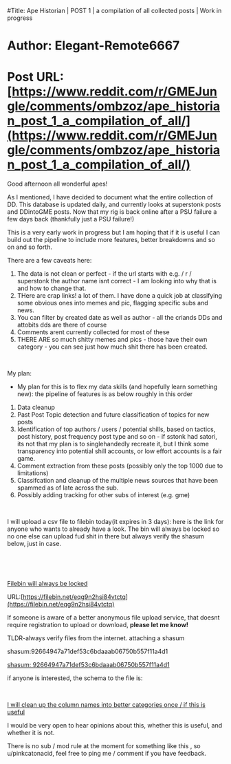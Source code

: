 #Title: Ape Historian | POST 1 | a compilation of all collected posts | Work in progress
# Author: Elegant-Remote6667
# Post URL: [https://www.reddit.com/r/GMEJungle/comments/ombzoz/ape_historian_post_1_a_compilation_of_all/](https://www.reddit.com/r/GMEJungle/comments/ombzoz/ape_historian_post_1_a_compilation_of_all/)


Good afternoon all wonderful apes!

As I mentioned, I have decided to document what the entire collection of DD.  This database is updated daily, and currently looks at superstonk posts and DDintoGME posts. Now that my rig is back online after a PSU failure a few days back (thankfully just a PSU failure!)

This is a very early work in progress but I am hoping that if it is useful I can build out the pipeline to include more features, better breakdowns and so on and so forth.

There are a few caveats here:

1. The data is not clean or perfect - if the url starts with e.g. / r / superstonk the author name isnt correct - I am looking into why that is and how to change that.
2. THere are crap links! a lot of them. I have done a quick job at classifying some obvious ones into memes and pic, flagging specific subs and news.
3. You can filter by created date as well as author - all the criands DDs and attobits dds are there of course
4. Comments arent currently collected for most of these
5. THERE ARE so much shitty memes and pics - those have their own category - you can see just how much shit there has been created.

&#x200B;

My plan:

* My plan for this is to flex my data skills (and hopefully learn something new): the pipeline of features is as below roughly in this order  


1. Data cleanup
2. Past Post Topic detection and future classification of topics for new posts
3. Identification of top authors / users / potential shills, based on tactics, post history, post frequency post type and so on - if sstonk had satori, its not that my plan is to singlehandedly recreate it, but I think some transparency into potential shill accounts, or low effort accounts is a fair game.
4. Comment extraction from these posts (possibly only the top 1000 due to limitations)
5. Classifcation and cleanup of the multiple news sources that have been spammed as of late across the sub.
6. Possibly adding tracking for other subs of interest (e.g. gme)

&#x200B;

I will upload a csv file to filebin today(it expires in 3 days): here is the link for anyone who wants to already have a look. The bin will always be locked so no one else can upload fud shit in there but always verify the shasum below, just in case.

&#x200B;

&#x200B;

[Filebin will always be locked](https://preview.redd.it/knt767fk0ub71.png?width=1915&format=png&auto=webp&s=22e4df50b152cf6321e60cc5d4b17aec1ec1d7ab)

URL:[https://filebin.net/eqg9n2hsi84vtctq](https://filebin.net/eqg9n2hsi84vtctq) 

If someone is aware of a better anonymous file upload service, that doesnt require registration to upload or download, **please let me know!**

TLDR-always verify files from the internet. attaching a shasum

shasum:92664947a71def53c6bdaaab06750b557f11a4d1

[shasum: 92664947a71def53c6bdaaab06750b557f11a4d1 ](https://preview.redd.it/vyzs8vvsztb71.png?width=787&format=png&auto=webp&s=b07e186a339f994f55c0bb7019cf23845c4e98af)

if anyone is interested, the schema to the file is:

&#x200B;

[I will clean up the column names into better categories once \/ if this is useful](https://preview.redd.it/h8i1z7r50ub71.png?width=480&format=png&auto=webp&s=c541baaa02a8db9a3c0f3d56539ae467fad5eb92)

I would be very open to hear opinions about this, whether this is useful, and whether it is not. 

There is no sub / mod rule at the moment for something like this , so u/pinkcatonacid, feel free to ping me / comment if you have feedback.